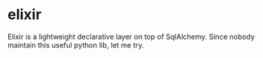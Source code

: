 # elixir
Elixir is a lightweight declarative layer on top of SqlAlchemy.
Since nobody maintain this useful python lib, let me try.

